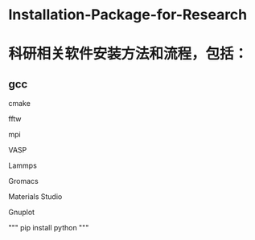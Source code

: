 # Installation-Package-for-Research
科研相关软件安装方法和流程，包括：
===================
gcc
-------
<p>cmake</p>
<p>fftw</p>
<p>mpi</p>
<p>VASP</p>
<p>Lammps</p>
<p>Gromacs</p>
<p>Materials Studio</p>
<p>Gnuplot</p>
"""
pip install python
"""
